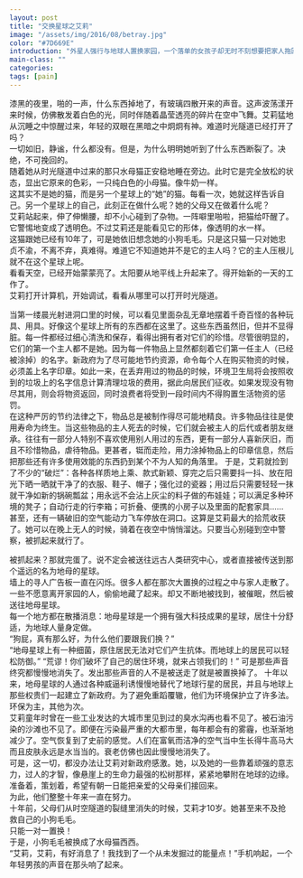 ```yaml
---
layout: post
title: "交换星球之艾莉"
image: "/assets/img/2016/08/betray.jpg"
color: "#7D669E"
introduction: "外星人强行与地球人置换家园，一个落单的女孩子却无时不刻想要把家人拖回来与之团聚。"
main-class: ""
categories: 
tags: [pain]
---
```

漆黑的夜里，啪的一声，什么东西掉地了，有玻璃四散开来的声音。这声波荡漾开来时候，仿佛散发着白色的光，同时伴随着晶莹透亮的碎片在空中飞舞。艾莉猛地从沉睡之中惊醒过来，年轻的双眼在黑暗之中炯炯有神。难道时光隧道已经打开了吗？  
一切如旧，静谧，什么都没有。但是，为什么明明她听到了什么东西断裂了。决绝，不可挽回的。  
随着她从时光隧道中过来的那只水母猫正安稳地睡在旁边。此时它是完全放松的状态，显出它原来的色彩，一只纯白色的小母猫。像牛奶一样。  
这其实不是她的猫，而是另一个星球上的“她”的猫。每看一次，她就这样告诉自己。另一个星球上的自己，此刻正在做什么呢？她的父母又在做着什么呢？  
艾莉站起来，伸了伸懒腰，却不小心碰到了杂物。一阵噼里啪啦，把猫给吓醒了。它警惕地变成了透明色。不过艾莉还是能看见它的形体，像透明的水一样。  
这猫跟她已经有10年了，可是她依旧想念她的小狗毛毛。只是这只猫一只对她忠贞不渝，不离不弃，真难得。难道它不知道她并不是它的主人吗？它的主人压根儿就不在这个星球上呢。  
看看天空，已经开始蒙蒙亮了。太阳要从地平线上升起来了。得开始新的一天的工作了。  
艾莉打开计算机，开始调试，看看从哪里可以打开时光隧道。  
  
当第一缕晨光射进洞口里的时候，可以看见里面杂乱无章地摆着千奇百怪的各种玩具、用具。好像这个星球上所有的东西都在这里了。这些东西虽然旧，但并不显得脏。每一件都经过细心清洗和保存，看得出拥有者对它们的珍惜。尽管很明显的，它们的第一个主人都不是她。因为每一件物品上显然都刻着它们第一任主人（已经被涂掉）的名字。新政府为了尽可能地节约资源，命令每个人在购买物资的时候，必须盖上名字印章。如此一来，在丢弃用过的物品的时候，环境卫生局将会按照收到的垃圾上的名字信息计算清理垃圾的费用，据此向居民们征收。如果发现没有物尽其用，则会将物资返回，同时浪费者将受到一段时间内不得购置生活物资的惩罚。  
在这种严厉的节约法律之下，物品总是被制作得尽可能地精良。许多物品往往是使用寿命为终生。当这些物品的主人死去的时候，它们就会被主人的后代或者朋友继承。往往有一部分人特别不喜欢使用别人用过的东西，更有一部分人喜新厌旧，而且不珍惜物品，虐待物品。更甚者，铤而走险，用力涂掉物品上的印章信息，然后把那些还有许多使用效能的东西扔到某个不为人知的角落里。 于是，艾莉就捡到了不少的“破烂”：各种各样质地上乘、款式新颖、穿完之后只需要抖一抖、放在阳光下晒一晒就干净了的衣服、鞋子、帽子；强化过的瓷器；用过后只需要轻轻一抹就干净如新的锅碗瓢盆；用永远不会沾上灰尘的料子做的布娃娃；可以满足多种环境的凳子；自动行走的行李箱；可折叠、便携的小房子以及里面的配套家具...... 
甚至，还有一辆破旧的空气能动力飞车停放在洞口。这算是艾莉最大的拾荒收获了。她可以在晚上无人的时候，骑着在夜空中悄悄溜达。只要当心别碰到空中警察，被抓起来就行了。  

被抓起来？那就完蛋了。说不定会被送往远古人类研究中心，或者直接被传送到那个遥远的名为地母的星球。  
墙上的寻人广告板一直在闪烁。很多人都在那次大置换的过程之中与家人走散了。一些不愿意离开家园的人，偷偷地藏了起来。却又不断地被找到，被催眠，然后被送往地母星球。  
每一个地方都在散播消息：地母星球是一个拥有强大科技成果的星球，居住十分舒适，为地球人量身定做。  
“狗屁，真有那么好，为什么他们要跟我们换？”  
“地母星球上有一种细菌，原住居民无法对它们产生抗体。而地球上的居民可以轻松防御。”
“荒谬！你们破坏了自己的居住环境，就来占领我们的！”
可是那些声音终究都慢慢地消失了。发出那些声音的人不是被送走了就是被置换掉了。
十年以来，地母星球的人通过各种威逼利诱慢慢地替代了地球行星的居民，并且与地球上那些权贵们一起建立了新政府。为了避免重蹈覆辙，他们为环境保护立了许多法。环保为主，其他为次。  
艾莉童年时曾在一些工业发达的大城市里见到过的臭水沟再也看不见了。被石油污染的沙滩也不见了。即便在污染最严重的大都市里，每年都会有的雾霾，也渐渐地减少了。空气恢复到了史前的感觉。人们在富氧而洁净的空气当中生长得牛高马大而且皮肤永远是水当当的。衰老仿佛也因此慢慢地消失了。  
可是，这一切，都没办法让艾莉对新政府感激。她，以及她的一些靠着顽强的意志力，过人的才智，像悬崖上的生命力最强的松树那样，紧紧地攀附在地球的边缘。准备着，策划着，希望有朝一日能把亲爱的父母亲们接回来。  
为此，他们整整十年来一直在努力。  
十年前，父母们从时空隧道的裂缝里消失的时候，艾莉才10岁。她甚至来不及抢救自己的小狗毛毛。  
只能一对一置换！  
于是，小狗毛毛被换成了水母猫西西。  
“艾莉，艾莉，有好消息了！我找到了一个从未发掘过的能量点！”手机响起，一个年轻男孩的声音在那头响了起来。  


